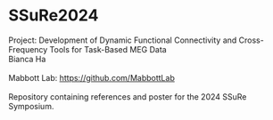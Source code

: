 # SSuRe2024

Project: Development of Dynamic Functional Connectivity and Cross-Frequency Tools for Task-Based MEG Data
<br/>
Bianca Ha
<br/>
<br/>Mabbott Lab: https://github.com/MabbottLab
<br/>
<br/>Repository containing references and poster for the 2024 SSuRe Symposium. 
